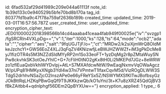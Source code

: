 id: 6fad532af29d41989c209e044a61113f
note_id: 1b39d133c0e940529b5bfe70bd8b170a
tag_id: 80377fd1ba9c47f78a759af2636b189b
created_time: 
updated_time: 2019-03-01T16:57:56.787Z
user_created_time: 
user_updated_time: 
encryption_cipher_text: JED01000022018398566b14cd4aaaba41ceaa4fab949f00025e{"iv":"svzgp1/fgSRCRln4VXLpDg==","v":1,"iter":1000,"ks":128,"ts":64,"mode":"ocb2","adata":"","cipher":"aes","salt":"9fqUGJTjF/o=","ct":"MRDw2/k2siXjmWrQ8OIdMkeJzchcYI+GWS6EoZ4XLJ3qFqZV4KNizwfjLeBWJHZWWZf+iM3gPkDcMe8yJ1fizOTR4s5M3NZZdSIdMYyRP2m1So33eoFT+1yzDqMg2r8pZMtaWuySNPw8ckvhkSK3otOeJYhIC+G+7cFliH0tNO2gKx8tH0Li2MKEPd7JGz+8eWRWzo1zfIEuaQxbVkhIWYDvlpj+AtL+S7MXAfdcwNtW/9wEaqjNxmvVqOWaAgczW/pUPq81HMKyxXNgb3YdI4w37ni7VPmtwT1IfaxCqvM5d/VizROgDLWW3STdg52drhhvNSaZjcO2lnszAPe0e66yFReYSx5Z/NSWYMXSfKITwJBofbsyGzJOkBttRqLHZKqPBwGqQf9T9JKKkzwQb/kO1uYni/3t+K7u8zXRZ45QdGjBV3fBkZAitbb4+qdnlphgf56DEm2QpBYXUw=="}
encryption_applied: 1
type_: 6